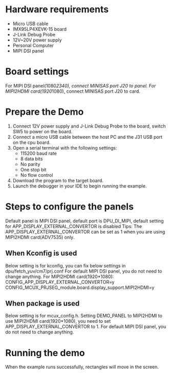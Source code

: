 Hardware requirements
=====================
- Micro USB cable
- IMX95LP4XEVK-15 board
- J-Link Debug Probe
- 12V~20V power supply
- Personal Computer
- MIPI DSI panel

Board settings
==============
For MIPI DSI panel(1080*2340), connect MINISAS port J20 to panel.
For MIPI2HDMI card(1920*1080), connect MINISAS port J20 to card.

Prepare the Demo
================
1.  Connect 12V power supply and J-Link Debug Probe to the board, switch SW5 to power on the board.
2.  Connect a micro USB cable between the host PC and the J31 USB port on the cpu board.
3.  Open a serial terminal with the following settings:
    - 115200 baud rate
    - 8 data bits
    - No parity
    - One stop bit
    - No flow control
4.  Download the program to the target board.
5.  Launch the debugger in your IDE to begin running the example.

Steps to configure the panels
===============
Default panel is MIPI DSI panel, default port is DPU_DI_MIPI, default setting for APP_DISPLAY_EXTERNAL_CONVERTOR is disabled
Tips: The APP_DISPLAY_EXTERNAL_CONVERTOR can be set as 1 when you are using MIPI2HDMI card(ADV7535) only.

When Kconfig is used
----------------
Below setting is for kconfig, you can fix below settings in dpu/fetch_yuv/cm7/prj.conf
For default MIPI DSI panel, you do not need to change anything.
For MIPI2HDMI card(1920*1080):
CONFIG_APP_DISPLAY_EXTERNAL_CONVERTOR=y
CONFIG_MCUX_PRJSEG_module.board.display_support.MIPI2HDMI=y

When package is used
----------------
Below setting is for mcux_config.h.
Setting DEMO_PANEL to MIPI2HDMI to use MIPI2HDMI card(1920*1080), you need to set APP_DISPLAY_EXTERNAL_CONVERTOR to 1.
For default MIPI DSI panel, you do not need to change anything.

Running the demo
================
When the example runs successfully, rectangles will move in the screen.
